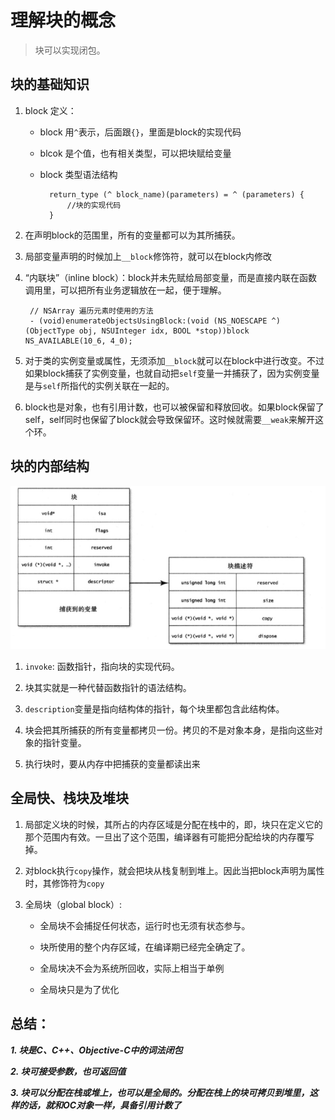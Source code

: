 # 理解块的概念
> 块可以实现闭包。

## 块的基础知识

1. block 定义：
	* block 用`^`表示，后面跟`{}`，里面是block的实现代码
	
	* blcok 是个值，也有相关类型，可以把块赋给变量

	* block 类型语法结构
		
			return_type (^ block_name)(parameters) = ^ (parameters) {
				//块的实现代码
			}

2. 在声明block的范围里，所有的变量都可以为其所捕获。

3. 局部变量声明的时候加上`__block`修饰符，就可以在block内修改
4. “内联块”（inline block）：block并未先赋给局部变量，而是直接内联在函数调用里，可以把所有业务逻辑放在一起，便于理解。

		// NSArray 遍历元素时使用的方法
		- (void)enumerateObjectsUsingBlock:(void (NS_NOESCAPE ^)(ObjectType obj, NSUInteger idx, BOOL *stop))block NS_AVAILABLE(10_6, 4_0);

5. 对于类的实例变量或属性，无须添加`__block`就可以在block中进行改变。不过如果block捕获了实例变量，也就自动把`self`变量一并捕获了，因为实例变量是与`self`所指代的实例关联在一起的。
6. block也是对象，也有引用计数，也可以被保留和释放回收。如果block保留了self，self同时也保留了block就会导致保留环。这时候就需要`__weak`来解开这个环。

## 块的内部结构

![](media/14752042424419.jpg)

1. `invoke`: 函数指针，指向块的实现代码。

2. 块其实就是一种代替函数指针的语法结构。
3. `description`变量是指向结构体的指针，每个块里都包含此结构体。
4. 块会把其所捕获的所有变量都拷贝一份。拷贝的不是对象本身，是指向这些对象的指针变量。
5. 执行块时，要从内存中把捕获的变量都读出来


## 全局快、栈块及堆块

1. 局部定义块的时候，其所占的内存区域是分配在栈中的，即，块只在定义它的那个范围内有效。一旦出了这个范围，编译器有可能把分配给块的内存覆写掉。

2. 对block执行`copy`操作，就会把块从栈复制到堆上。因此当把block声明为属性时，其修饰符为`copy`
3. 全局块（global block）:

	* 全局块不会捕捉任何状态，运行时也无须有状态参与。
	
	* 块所使用的整个内存区域，在编译期已经完全确定了。
	* 全局块决不会为系统所回收，实际上相当于单例
	* 全局块只是为了优化


## 总结：

***1. 块是C、C++、Objective-C中的词法闭包***

***2. 块可接受参数，也可返回值***

***3. 块可以分配在栈或堆上，也可以是全局的。分配在栈上的块可拷贝到堆里，这样的话，就和OC对象一样，具备引用计数了***


